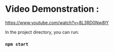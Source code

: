 # Video Demonstration : 

https://www.youtube.com/watch?v=8L3RD0Nw8IY


In the project directory, you can run:

### `npm start`

